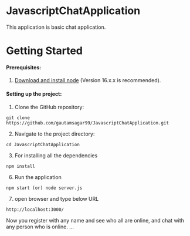 # JavascriptChatApplication

This application is basic chat application.

# Getting Started

#### Prerequisites:

1. [Download and install node](https://nodejs.org/en/download) (Version 16.x.x is recommended).

#### Setting up the project:

1. Clone the GitHub repository:

```
git clone https://github.com/gautamsagar99/JavascriptChatApplication.git
```

2. Navigate to the project directory:

```
cd JavascriptChatApplication
```

3. For installing all the dependencies

```
npm install
```

6. Run the application

```
npm start (or) node server.js
```

7. open browser and type below URL

```
http://localhost:3000/
```

Now you register with any name and see who all are online, and chat with any person who is online.
...
